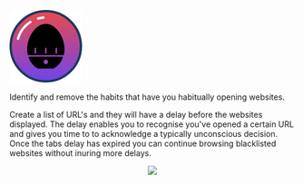 ![logo](https://github.com/richardroy/delay/blob/master/icon.png)  

Identify and remove the habits that have you habitually opening websites.

Create a list of URL's and they will have a delay before the websites displayed. The delay enables you to recognise you've opened a certain URL and gives you time to to acknowledge a typically unconscious decision. 
Once the tabs delay has expired you can continue browsing blacklisted websites without inuring more delays.

<p align="center">
  <img src="https://chrome.google.com/webstore/detail/delay/fbhbfbladmbgakfkccbfjpbabagjcmid"/>
</p>

